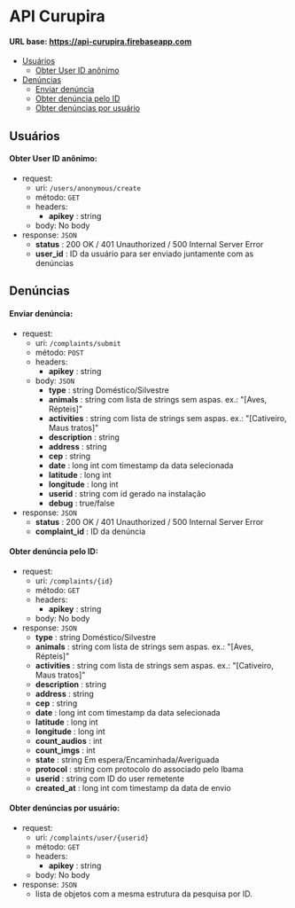 # API Curupira

#### URL base: https://api-curupira.firebaseapp.com

- [Usuários](#usuarios)
  - [Obter User ID anônimo](#obter-user-id-anônimo)
- [Denúncias](#denúncias)
  - [Enviar denúncia](#enviar-denúncia)
  - [Obter denúncia pelo ID](#obter-denúncia-pelo-id)
  - [Obter denúncias por usuário](#obter-denúncias-por-usuário)

## Usuários

#### Obter User ID anônimo:
- request:
  - uri: `/users/anonymous/create`
  - método: `GET`
  - headers: 
    - **apikey** : string
  - body: No body
- response: `JSON`
  - **status** : 200 OK / 401 Unauthorized / 500 Internal Server Error
  - **user_id** : ID da usuário para ser enviado juntamente com as denúncias

## Denúncias

#### Enviar denúncia:
- request:
  - uri: `/complaints/submit`
  - método: `POST`
  - headers: 
    - **apikey** : string
  - body: `JSON`
    - **type** : string Doméstico/Silvestre
    - **animals** : string com lista de strings sem aspas. ex.: "[Aves, Répteis]"
    - **activities** : string com lista de strings sem aspas. ex.: "[Cativeiro, Maus tratos]"
    - **description** : string
    - **address** : string
    - **cep** : string
    - **date** : long int com timestamp da data selecionada
    - **latitude** : long int
    - **longitude** : long int
    - **userid** : string com id gerado na instalação
    - **debug** : true/false
- response: `JSON`
  - **status** : 200 OK / 401 Unauthorized / 500 Internal Server Error
  - **complaint_id** : ID da denúncia
  
#### Obter denúncia pelo ID:
- request:
  - uri: `/complaints/{id}`
  - método: `GET`
  - headers: 
    - **apikey** : string
  - body: No body
- response: `JSON`
  - **type** : string Doméstico/Silvestre
  - **animals** : string com lista de strings sem aspas. ex.: "[Aves, Répteis]"
  - **activities** : string com lista de strings sem aspas. ex.: "[Cativeiro, Maus tratos]"
  - **description** : string
  - **address** : string
  - **cep** : string
  - **date** : long int com timestamp da data selecionada
  - **latitude** : long int
  - **longitude** : long int
  - **count_audios** : int
  - **count_imgs** : int
  - **state** : string Em espera/Encaminhada/Averiguada
  - **protocol** : string com protocolo do associado pelo Ibama
  - **userid** : string com ID do user remetente
  - **created_at** : long int com timestamp da data de envio

#### Obter denúncias por usuário:
- request:
  - uri: `/complaints/user/{userid}`
  - método: `GET`
  - headers: 
    - **apikey** : string
  - body: No body
- response: `JSON`
  - lista de objetos com a mesma estrutura da pesquisa por ID.
